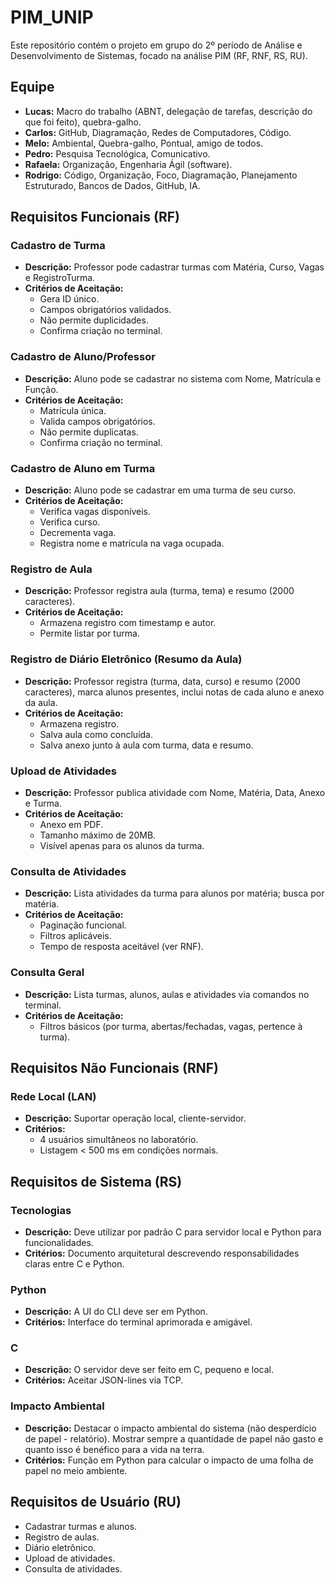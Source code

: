# PIM_UNIP

Este repositório contém o projeto em grupo do 2º período de Análise e Desenvolvimento de Sistemas, focado na análise PIM (RF, RNF, RS, RU).

## Equipe

*   **Lucas:** Macro do trabalho (ABNT, delegação de tarefas, descrição do que foi feito), quebra-galho.
*   **Carlos:** GitHub, Diagramação, Redes de Computadores, Código.
*   **Melo:** Ambiental, Quebra-galho, Pontual, amigo de todos.
*   **Pedro:** Pesquisa Tecnológica, Comunicativo.
*   **Rafaela:** Organização, Engenharia Ágil (software).
*   **Rodrigo:** Código, Organização, Foco, Diagramação, Planejamento Estruturado, Bancos de Dados, GitHub, IA.

## Requisitos Funcionais (RF)

### Cadastro de Turma
*   **Descrição:** Professor pode cadastrar turmas com Matéria, Curso, Vagas e RegistroTurma.
*   **Critérios de Aceitação:**
    *   Gera ID único.
    *   Campos obrigatórios validados.
    *   Não permite duplicidades.
    *   Confirma criação no terminal.

### Cadastro de Aluno/Professor
*   **Descrição:** Aluno pode se cadastrar no sistema com Nome, Matrícula e Função.
*   **Critérios de Aceitação:**
    *   Matrícula única.
    *   Valida campos obrigatórios.
    *   Não permite duplicatas.
    *   Confirma criação no terminal.

### Cadastro de Aluno em Turma
*   **Descrição:** Aluno pode se cadastrar em uma turma de seu curso.
*   **Critérios de Aceitação:**
    *   Verifica vagas disponíveis.
    *   Verifica curso.
    *   Decrementa vaga.
    *   Registra nome e matrícula na vaga ocupada.

### Registro de Aula
*   **Descrição:** Professor registra aula (turma, tema) e resumo (2000 caracteres).
*   **Critérios de Aceitação:**
    *   Armazena registro com timestamp e autor.
    *   Permite listar por turma.

### Registro de Diário Eletrônico (Resumo da Aula)
*   **Descrição:** Professor registra (turma, data, curso) e resumo (2000 caracteres), marca alunos presentes, inclui notas de cada aluno e anexo da aula.
*   **Critérios de Aceitação:**
    *   Armazena registro.
    *   Salva aula como concluída.
    *   Salva anexo junto à aula com turma, data e resumo.

### Upload de Atividades
*   **Descrição:** Professor publica atividade com Nome, Matéria, Data, Anexo e Turma.
*   **Critérios de Aceitação:**
    *   Anexo em PDF.
    *   Tamanho máximo de 20MB.
    *   Visível apenas para os alunos da turma.

### Consulta de Atividades
*   **Descrição:** Lista atividades da turma para alunos por matéria; busca por matéria.
*   **Critérios de Aceitação:**
    *   Paginação funcional.
    *   Filtros aplicáveis.
    *   Tempo de resposta aceitável (ver RNF).

### Consulta Geral
*   **Descrição:** Lista turmas, alunos, aulas e atividades via comandos no terminal.
*   **Critérios de Aceitação:**
    *   Filtros básicos (por turma, abertas/fechadas, vagas, pertence à turma).

## Requisitos Não Funcionais (RNF)

### Rede Local (LAN)
*   **Descrição:** Suportar operação local, cliente-servidor.
*   **Critérios:**
    *   4 usuários simultâneos no laboratório.
    *   Listagem < 500 ms em condições normais.

## Requisitos de Sistema (RS)

### Tecnologias
*   **Descrição:** Deve utilizar por padrão C para servidor local e Python para funcionalidades.
*   **Critérios:** Documento arquitetural descrevendo responsabilidades claras entre C e Python.

### Python
*   **Descrição:** A UI do CLI deve ser em Python.
*   **Critérios:** Interface do terminal aprimorada e amigável.

### C
*   **Descrição:** O servidor deve ser feito em C, pequeno e local.
*   **Critérios:** Aceitar JSON-lines via TCP.

### Impacto Ambiental
*   **Descrição:** Destacar o impacto ambiental do sistema (não desperdício de papel - relatório). Mostrar sempre a quantidade de papel não gasto e quanto isso é benéfico para a vida na terra.
*   **Critérios:** Função em Python para calcular o impacto de uma folha de papel no meio ambiente.

## Requisitos de Usuário (RU)

*   Cadastrar turmas e alunos.
*   Registro de aulas.
*   Diário eletrônico.
*   Upload de atividades.
*   Consulta de atividades.

